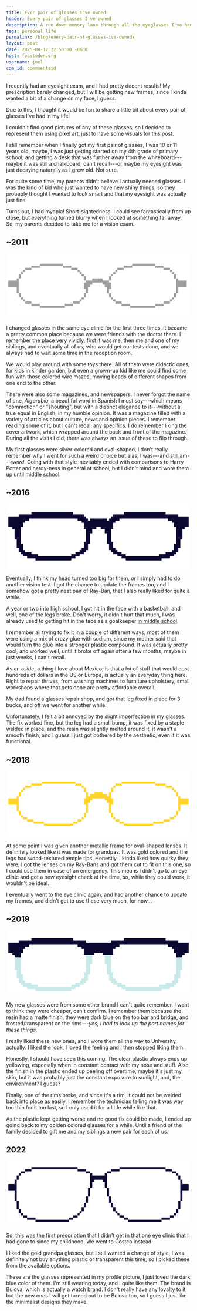 ```yaml
---
title: Ever pair of glasses I've owned
header: Every pair of glasses I've owned 
description: A run down memory lane through all the eyeglasses I've had, and some memories about them.
tags: personal life
permalink: /blog/every-pair-of-glasses-ive-owned/
layout: post
date: 2025-08-12 22:50:00 -0600
host: fosstodon.org
username: joel
com_id: commmentsid
---
```


I recently had an eyesight exam, and I had pretty decent results! My prescription barely changed, but I will be getting new frames, since I kinda wanted a bit of a change on my face, I guess.

Due to this, I thought it would be fun to share a little bit about every pair of glasses I've had in my life!

I couldn't find good pictures of any of these glasses, so I decided to represent them using pixel art, just to have some visuals for this post.

I still remember when I finally got my first pair of glasses, I was 10 or 11 years old, maybe, I was just getting started on my 4th grade of primary school, and getting a desk that was further away from the whiteboard---maybe it was still a chalkboard, can't recall---or maybe my eyesight was just decaying naturally as I grew old. Not sure.

For quite some time, my parents didn't believe I actually needed glasses. I was the kind of kid who just wanted to have new shiny things, so they probably thought I wanted to look smart and that my eyesight was actually just fine.

Turns out, I had myopia! Short-sightedness. I could see fantastically from up close, but everything turned blurry when I looked at something far away. So, my parents decided to take me for a vision exam.


## ~2011

<img class="badge avatar" src="/assets/img/blogs/2025-08-12/og.png" style="min-width: 20rem; height: auto;" title="gray oval-shaped metallic glasses" >

I changed glasses in the same eye clinic for the first three times, it became a pretty common place because we were friends with the doctor there. I remember the place very vividly, first it was me, then me and one of my siblings, and eventually all of us, who would get our tests done, and we always had to wait some time in the reception room.

We would play around with some toys there. All of them were didactic ones, for kids in kinder garden, but even a grown-up kid like me could find some fun with those colored wire mazes, moving beads of different shapes from one end to the other.

There were also some magazines, and newspapers. I never forgot the name of one, *Algarabía*, a beaufiful word in Spanish I must say---which means "commotion" or "shouting", but with a distinct elegance to it---without a true equal in English, in my humble opinion. It was a magazine filled with a variety of articles about culture, news and opinion pieces. I remember reading some of it, but I can't recall any specifics. I do remember liking the cover artwork, which wrapped around the back and front of the magazine. During all the visits I did, there was always an issue of these to flip through.

My first glasses were silver-colored and oval-shaped, I don't really remember why I went for such a weird choice but alas, I was---and still am---*weird*. Going with that style inevitably ended with comparisons to Harry Potter and nerdy-ness in general at school, but I didn't mind and wore them up until middle school.

## ~2016

<img class="badge avatar" src="/assets/img/blogs/2025-08-12/rayban.png" style="min-width: 20rem; height: auto;" title="the typical ray ban shape" >

Eventually, I think my head turned too big for them, or I simply had to do another vision test. I got the chance to update the frames too, and I somehow got a pretty neat pair of Ray-Ban, that I also really liked for quite a while.

A year or two into high school, I got hit in the face with a basketball, and well, one of the legs broke. Don't worry, it didn't hurt that much, I was already used to getting hit in the face as a goalkeeper [in middle school](/blog/middle-school-bullies-and-friends/).

I remember all trying to fix it in a couple of different ways, most of them were using a mix of crazy glue with sodium, since my mother said that would turn the glue into a stronger plastic compound. It was actually pretty cool, and worked well, until it broke off again after a few months, maybe in just weeks, I can't recall.

As an aside, a thing I love about Mexico, is that a lot of stuff that would cost hundreds of dollars in the US or Europe, is actually an everyday thing here. Right to repair thrives, from washing machines to furniture upholstery, small workshops where that gets done are pretty affordable overall.

My dad found a glasses repair shop, and got that leg fixed in place for 3 bucks, and off we went for another while.

Unfortunately, I felt a bit annoyed by the slight imperfection in my glasses. The fix worked fine, but the leg had a small bump, it was fixed by a staple welded in place, and the resin was slightly melted around it, it wasn't a smooth finish, and I guess I just got bothered by the aesthetic, even if it was functional.

## ~2018

<img class="badge avatar" src="/assets/img/blogs/2025-08-12/gold.png" style="min-width: 20rem; height: auto;" title="kinda oval-shaped golden colored glasses">

At some point I was given another metallic frame for oval-shaped lenses. It definitely looked like it was made for grandpas. It was gold colored and the legs had wood-textured temple tips. Honestly, I kinda liked how quirky they were, I got the lenses on my Ray-Bans and got them cut to fit on this one, so I could use them in case of an emergency. This means I didn't go to an eye clinic and got a new eyesight check at the time, so, while they could work, it wouldn't be ideal.

I eventually went to the eye clinic again, and had another chance to update my frames, and didn't get to use these very much, for now...

## ~2019

<img class="badge avatar" src="/assets/img/blogs/2025-08-12/bicolor.png" style="min-width: 20rem; height: auto;" title="kinda like rayban but with the lower part transparent">

My new glasses were from some other brand I can't quite remember, I want to think they were cheaper, can't confirm. I remember them because the resin had a matte finish, they were dark blue on the top bar and bridge, and frosted/transparent on the rims---*yes, I had to look up the part names for these things.*

I really liked these new ones, and I wore them all the way to University, actually. I liked the look, I loved the feeling and I then stopped liking them.

Honestly, I should have seen this coming. The clear plastic always ends up yellowing, especially when in constant contact with my nose and stuff. Also, the finish in the plastic ended up peeling off overtime, maybe it's just my skin, but it was probably just the constant exposure to sunlight, and, the environment? I guess?

Finally, one of the rims broke, and since it's a rim, it could not be welded back into place as easily, I remember the technician telling me it was way too thin for it too last, so I only used it for a little while like that.

As the plastic kept getting worse and no good fix could be made, I ended up going back to my golden colored glasses for a while. Until a friend of the family decided to gift me and my siblings a new pair for each of us.

## 2022

<img class="badge avatar" src="/assets/img/blogs/2025-08-12/bulova.png" style="min-width: 20rem; height: auto;" title="metallic frames in a typical rounded square shape" >

So, this was the first prescription that I didn't get in that one eye clinic that I had gone to since my childhood. We went to Costco instead.

I liked the gold grandpa glasses, but I still wanted a change of style, I was definitely not buy anything plastic or transparent this time, so I picked these from the available options.

These are the glasses represented in my profile picture, I just loved the dark blue color of them. I'm still wearing today, and I quite like them. The brand is Bulova, which is actually a watch brand. I don't really have any loyalty to it, but the new ones I will get turned out to be Bulova too, so I guess I just like the minimalist designs they make.




